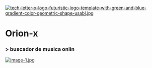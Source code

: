 [![tech-letter-x-logo-futuristic-logo-template-with-green-and-blue-gradient-color-geometric-shape-usabl.jpg](https://i.postimg.cc/Bn1rXWhx/tech-letter-x-logo-futuristic-logo-template-with-green-and-blue-gradient-color-geometric-shape-usabl.jpg)](https://postimg.cc/JsM62FCn)

<h1>Orion-x</h1>
<h3> 
> buscador de musica onlin</h3>


[![image-1.jpg](https://i.postimg.cc/cHTjVdHN/image-1.jpg)](https://postimg.cc/phhqjbz0)